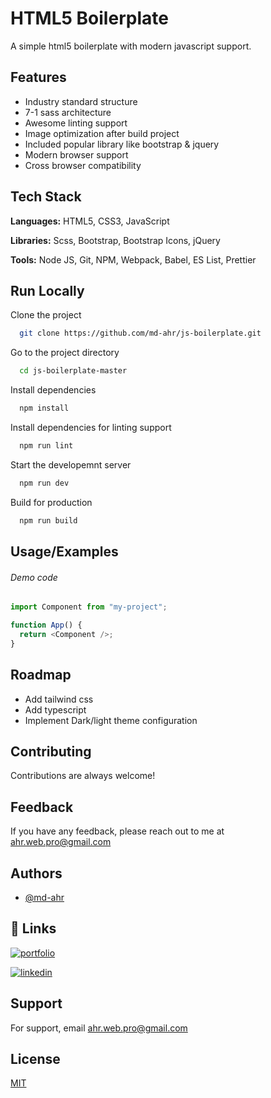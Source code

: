 # HTML5 Boilerplate

A simple html5 boilerplate with modern javascript support.

## Features

- Industry standard structure
- 7-1 sass architecture
- Awesome linting support
- Image optimization after build project
- Included popular library like bootstrap & jquery
- Modern browser support
- Cross browser compatibility

## Tech Stack

**Languages:** HTML5, CSS3, JavaScript

**Libraries:** Scss, Bootstrap, Bootstrap Icons, jQuery

**Tools:** Node JS, Git, NPM, Webpack, Babel, ES List, Prettier

## Run Locally

Clone the project

```bash
  git clone https://github.com/md-ahr/js-boilerplate.git
```

Go to the project directory

```bash
  cd js-boilerplate-master
```

Install dependencies

```bash
  npm install
```

Install dependencies for linting support

```bash
  npm run lint
```

Start the developemnt server

```bash
  npm run dev
```

Build for production

```bash
  npm run build
```

## Usage/Examples

###### Demo code

```javascript
import Component from "my-project";

function App() {
  return <Component />;
}
```

## Roadmap

- Add tailwind css
- Add typescript
- Implement Dark/light theme configuration

## Contributing

Contributions are always welcome!

## Feedback

If you have any feedback, please reach out to me at ahr.web.pro@gmail.com

## Authors

- [@md-ahr](https://www.github.com/md-ahr)

## 🔗 Links

[![portfolio](https://img.shields.io/badge/my_portfolio-000?style=for-the-badge&logo=ko-fi&logoColor=white)](https://iamhalim.com/)

[![linkedin](https://img.shields.io/badge/linkedin_profile-0A66C2?style=for-the-badge&logo=linkedin&logoColor=white)](https://www.linkedin.com/in/abdul-halim123/)

## Support

For support, email ahr.web.pro@gmail.com

## License

[MIT](https://choosealicense.com/licenses/mit/)

